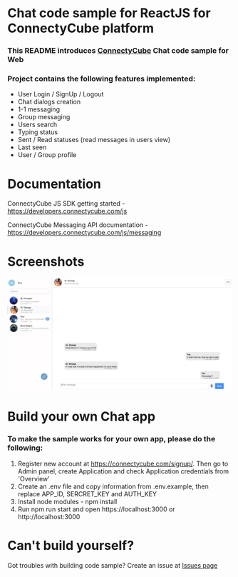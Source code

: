 # **Chat code sample for ReactJS for ConnectyCube platform**

### This README introduces [ConnectyCube](https://connectycube.com/) Chat code sample for Web <br/>

### Project contains the following features implemented:

- User Login / SignUp / Logout
- Chat dialogs creation
- 1-1 messaging
- Group messaging
- Users search
- Typing status
- Sent / Read statuses (read messages in users view)
- Last seen
- User / Group profile

# **Documentation**

ConnectyCube JS SDK getting started - https://developers.connectycube.com/js

ConnectyCube Messaging API documentation - https://developers.connectycube.com/js/messaging

# **Screenshots**

<img src = "./screenshot.png">

# **Build your own Chat app**

### To make the sample works for your own app, please do the following:

1. Register new account at https://connectycube.com/signup/. Then go to Admin panel, create Application and check Application credentials from 'Overview'
2. Create an .env file and copy information from .env.example, then replace APP_ID, SERCRET_KEY and AUTH_KEY
3. Install node modules - npm install
4. Run npm run start and open https://localhost:3000 or http://localhost:3000

# **Can't build yourself?**

Got troubles with building code sample? Create an issue at [Issues page](https://github.com/ConnectyCube/connectycube-web-samples/issues)
